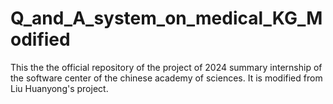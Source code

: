 # Q_and_A_system_on_medical_KG_Modified
This the the official repository of the project of 2024 summary internship of the software center of the chinese academy of sciences. It is modified from Liu Huanyong's project. 
